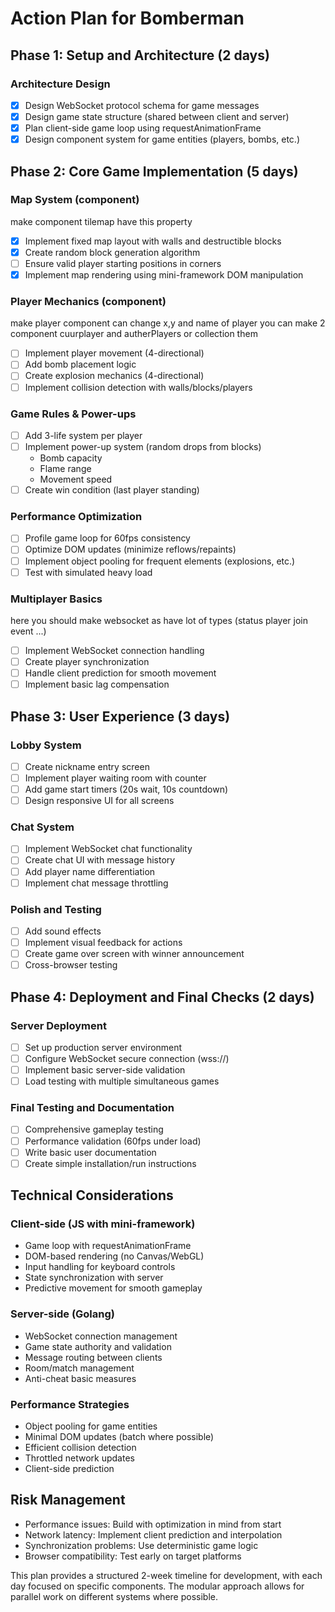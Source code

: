 # Action Plan for Bomberman

## Phase 1: Setup and Architecture (2 days)

###  Architecture Design
- [x] Design WebSocket protocol schema for game messages
- [x] Design game state structure (shared between client and server)
- [x] Plan client-side game loop using requestAnimationFrame
- [x] Design component system for game entities (players, bombs, etc.)

## Phase 2: Core Game Implementation (5 days)

###  Map System (component)
make component tilemap have this property
- [x] Implement fixed map layout with walls and destructible blocks
- [x] Create random block generation algorithm
- [ ] Ensure valid player starting positions in corners
- [x] Implement map rendering using mini-framework DOM manipulation

###  Player Mechanics (component)
make player component can change x,y and name of player
you can make 2 component cuurplayer and autherPlayers or collection them
- [ ] Implement player movement (4-directional)
- [ ] Add bomb placement logic
- [ ] Create explosion mechanics (4-directional)
- [ ] Implement collision detection with walls/blocks/players

### Game Rules & Power-ups
- [ ] Add 3-life system per player
- [ ] Implement power-up system (random drops from blocks)
  - Bomb capacity
  - Flame range
  - Movement speed
- [ ] Create win condition (last player standing)

### Performance Optimization
- [ ] Profile game loop for 60fps consistency
- [ ] Optimize DOM updates (minimize reflows/repaints)
- [ ] Implement object pooling for frequent elements (explosions, etc.)
- [ ] Test with simulated heavy load

### Multiplayer Basics
here you should make websocket as have lot of types (status player join event ...)
- [ ] Implement WebSocket connection handling
- [ ] Create player synchronization
- [ ] Handle client prediction for smooth movement
- [ ] Implement basic lag compensation

## Phase 3: User Experience (3 days)

### Lobby System
- [ ] Create nickname entry screen
- [ ] Implement player waiting room with counter
- [ ] Add game start timers (20s wait, 10s countdown)
- [ ] Design responsive UI for all screens

### Chat System
- [ ] Implement WebSocket chat functionality
- [ ] Create chat UI with message history
- [ ] Add player name differentiation
- [ ] Implement chat message throttling

###  Polish and Testing
- [ ] Add sound effects
- [ ] Implement visual feedback for actions
- [ ] Create game over screen with winner announcement
- [ ] Cross-browser testing

## Phase 4: Deployment and Final Checks (2 days)

### Server Deployment
- [ ] Set up production server environment
- [ ] Configure WebSocket secure connection (wss://)
- [ ] Implement basic server-side validation
- [ ] Load testing with multiple simultaneous games

### Final Testing and Documentation
- [ ] Comprehensive gameplay testing
- [ ] Performance validation (60fps under load)
- [ ] Write basic user documentation
- [ ] Create simple installation/run instructions

## Technical Considerations

### Client-side (JS with mini-framework)
- Game loop with requestAnimationFrame
- DOM-based rendering (no Canvas/WebGL)
- Input handling for keyboard controls
- State synchronization with server
- Predictive movement for smooth gameplay

### Server-side (Golang)
- WebSocket connection management
- Game state authority and validation
- Message routing between clients
- Room/match management
- Anti-cheat basic measures

### Performance Strategies
- Object pooling for game entities
- Minimal DOM updates (batch where possible)
- Efficient collision detection
- Throttled network updates
- Client-side prediction

## Risk Management
- Performance issues: Build with optimization in mind from start
- Network latency: Implement client prediction and interpolation
- Synchronization problems: Use deterministic game logic
- Browser compatibility: Test early on target platforms

This plan provides a structured 2-week timeline for development, with each day focused on specific components. The modular approach allows for parallel work on different systems where possible.